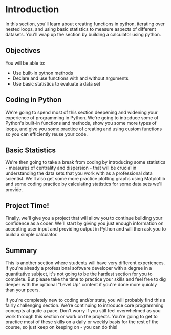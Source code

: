 
# Introduction
In this section, you'll learn about creating functions in python, iterating over nested loops, and using basic statistics to measure aspects of different datasets. You'll wrap up the section by building a calculator using python.

## Objectives
You will be able to:
* Use built-in python methods
* Declare and use functions with and without arguments
* Use basic statistics to evaluate a data set


## Coding in Python 

We're going to spend most of this section deepening and widening your experience of programming in Python. We're going to introduce some of Python's built-in functions and methods, show you some more types of loops, and give you some practice of creating and using custom functions so you can efficiently reuse your code.

## Basic Statistics

We're then going to take a break from coding by introducing some statistics - measures of centrality and dispersion - that will be crucial in understanding the data sets that you work with as a professional data scientist. We'll also get some more practice plotting graphs using Matplotlib and some coding practice by calculating statistics for some data sets we'll provide.

## Project Time!

Finally, we'll give you a project that will allow you to continue building your confidence as a coder. We'll start by giving you just enough information on accepting user input and providing output in Python and will then ask you to build a simple calculator.

## Summary

This is another section where students will have very different experiences. If you're already a professional software developer with a degree in a quantitative subject, it's not going to be the hardest section for you to complete. But please take the time to practice your skills and feel free to dig deeper with the optional "Level Up" content if you're done more quickly than your peers.

If you're completely new to coding and/or stats, you will probably find this a fairly challenging section. We're continuing to introduce core programming concepts at quite a pace. Don't worry if you still feel overwhelmed as you work through this section or work on the projects. You're going to get to practice most of these skills on a daily or weekly basis for the rest of the course, so just keep on keeping on - you can do this!
